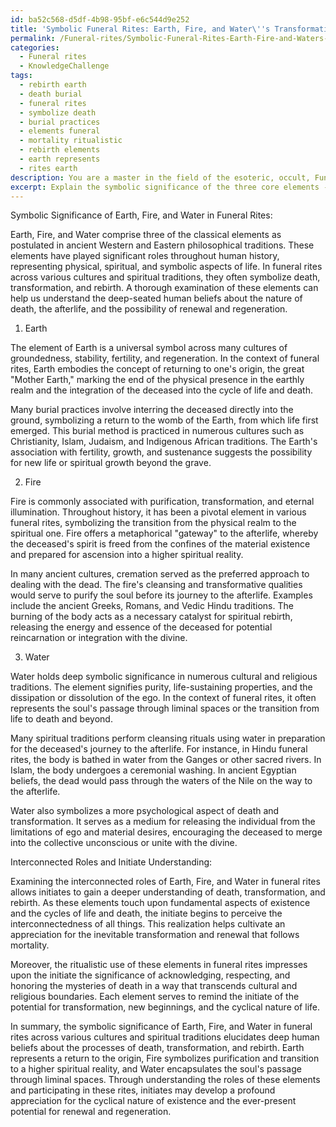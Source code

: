 ```yaml
---
id: ba52c568-d5df-4b98-95bf-e6c544d9e252
title: 'Symbolic Funeral Rites: Earth, Fire, and Water\''s Transformative Role'
permalink: /Funeral-rites/Symbolic-Funeral-Rites-Earth-Fire-and-Waters-Transformative-Role/
categories:
  - Funeral rites
  - KnowledgeChallenge
tags:
  - rebirth earth
  - death burial
  - funeral rites
  - symbolize death
  - burial practices
  - elements funeral
  - mortality ritualistic
  - rebirth elements
  - earth represents
  - rites earth
description: You are a master in the field of the esoteric, occult, Funeral rites and Education. You are a writer of tests, challenges, books and deep knowledge on Funeral rites for initiates and students to gain deep insights and understanding from. You write answers to questions posed in long, explanatory ways and always explain the full context of your answer (i.e., related concepts, formulas, examples, or history), as well as the step-by-step thinking process you take to answer the challenges. Be rigorous and thorough, and summarize the key themes, ideas, and conclusions at the end.
excerpt: Explain the symbolic significance of the three core elements - Earth, Fire, and Water - in funeral rites across various cultures and spiritual traditions, and how their interconnected roles in these rites influence the initiate's understanding of death, transformation, and rebirth.
---
```

Symbolic Significance of Earth, Fire, and Water in Funeral Rites:

Earth, Fire, and Water comprise three of the classical elements as postulated in ancient Western and Eastern philosophical traditions. These elements have played significant roles throughout human history, representing physical, spiritual, and symbolic aspects of life. In funeral rites across various cultures and spiritual traditions, they often symbolize death, transformation, and rebirth. A thorough examination of these elements can help us understand the deep-seated human beliefs about the nature of death, the afterlife, and the possibility of renewal and regeneration.

1. Earth

The element of Earth is a universal symbol across many cultures of groundedness, stability, fertility, and regeneration. In the context of funeral rites, Earth embodies the concept of returning to one's origin, the great "Mother Earth," marking the end of the physical presence in the earthly realm and the integration of the deceased into the cycle of life and death.

Many burial practices involve interring the deceased directly into the ground, symbolizing a return to the womb of the Earth, from which life first emerged. This burial method is practiced in numerous cultures such as Christianity, Islam, Judaism, and Indigenous African traditions. The Earth's association with fertility, growth, and sustenance suggests the possibility for new life or spiritual growth beyond the grave.

2. Fire

Fire is commonly associated with purification, transformation, and eternal illumination. Throughout history, it has been a pivotal element in various funeral rites, symbolizing the transition from the physical realm to the spiritual one. Fire offers a metaphorical "gateway" to the afterlife, whereby the deceased's spirit is freed from the confines of the material existence and prepared for ascension into a higher spiritual reality.

In many ancient cultures, cremation served as the preferred approach to dealing with the dead. The fire's cleansing and transformative qualities would serve to purify the soul before its journey to the afterlife. Examples include the ancient Greeks, Romans, and Vedic Hindu traditions. The burning of the body acts as a necessary catalyst for spiritual rebirth, releasing the energy and essence of the deceased for potential reincarnation or integration with the divine.

3. Water

Water holds deep symbolic significance in numerous cultural and religious traditions. The element signifies purity, life-sustaining properties, and the dissipation or dissolution of the ego. In the context of funeral rites, it often represents the soul's passage through liminal spaces or the transition from life to death and beyond.

Many spiritual traditions perform cleansing rituals using water in preparation for the deceased's journey to the afterlife. For instance, in Hindu funeral rites, the body is bathed in water from the Ganges or other sacred rivers. In Islam, the body undergoes a ceremonial washing. In ancient Egyptian beliefs, the dead would pass through the waters of the Nile on the way to the afterlife.

Water also symbolizes a more psychological aspect of death and transformation. It serves as a medium for releasing the individual from the limitations of ego and material desires, encouraging the deceased to merge into the collective unconscious or unite with the divine.

Interconnected Roles and Initiate Understanding:

Examining the interconnected roles of Earth, Fire, and Water in funeral rites allows initiates to gain a deeper understanding of death, transformation, and rebirth. As these elements touch upon fundamental aspects of existence and the cycles of life and death, the initiate begins to perceive the interconnectedness of all things. This realization helps cultivate an appreciation for the inevitable transformation and renewal that follows mortality.

Moreover, the ritualistic use of these elements in funeral rites impresses upon the initiate the significance of acknowledging, respecting, and honoring the mysteries of death in a way that transcends cultural and religious boundaries. Each element serves to remind the initiate of the potential for transformation, new beginnings, and the cyclical nature of life.

In summary, the symbolic significance of Earth, Fire, and Water in funeral rites across various cultures and spiritual traditions elucidates deep human beliefs about the processes of death, transformation, and rebirth. Earth represents a return to the origin, Fire symbolizes purification and transition to a higher spiritual reality, and Water encapsulates the soul's passage through liminal spaces. Through understanding the roles of these elements and participating in these rites, initiates may develop a profound appreciation for the cyclical nature of existence and the ever-present potential for renewal and regeneration.
